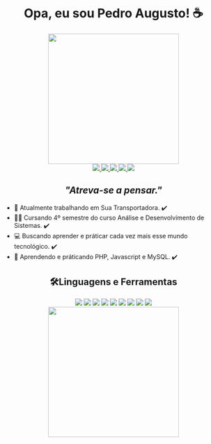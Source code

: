 
<h1 align="center">
    <strong>Opa, eu sou Pedro Augusto!</strong> ☕
</h1>
    <div align="center">
        <img src="https://media.giphy.com/media/M9gbBd9nbDrOTu1Mqx/giphy.gif" width="300"/>
    </div>

<div align="center">
    <a href="https://www.linkedin.com/in/pedro-augusto-1b1b91214/">
        <img src="https://img.shields.io/badge/LinkedIn-0077B5?style=for-the-badge&logo=linkedin&logoColor=white;">
    </a>
    <a href="https://www.instagram.com/pedroaugusto_b/">
        <img src="https://img.shields.io/badge/Instagram-E4405F?style=for-the-badge&logo=instagram&logoColor=white">
    </a>
    <a href="https://www.facebook.com/pedro.augusto.3979/">
        <img src="https://img.shields.io/badge/Facebook-1877F2?style=for-the-badge&logo=facebook&logoColor=white">
    </a>
    <a href="https://api.whatsapp.com/send?1=pt_BR&phone=5551997811335">
        <img src="https://img.shields.io/badge/WhatsApp-25D366?style=for-the-badge&logo=whatsapp&logoColor=white">
    </a>
    <a href="https://discord.gg/7BuSVsrpJR">
        <img src="https://img.shields.io/badge/Discord-7289DA?style=for-the-badge&logo=discord&logoColor=white">
    </a>

</div>

<div align="center">
    <h2><i>"Atreva-se a pensar."</i></h3>
</div>

<div align="left">
    <ul>
        <li>🚚 Atualmente trabalhando em Sua Transportadora. ✔️</li>
        <li>👨‍🎓 Cursando 4º semestre do curso Análise e Desenvolvimento de Sistemas. ✔️</li>
        <li>💻 Buscando aprender e práticar cada vez mais esse mundo tecnológico. ✔️</li>
        <li>📝 Aprendendo e práticando PHP, Javascript e MySQL. ✔️</li>
    </ul>
</div>

<div align="center">
    <h2>🛠️Linguagens e Ferramentas</h2>
</div>

<div align="center" dir="auto">
    <a>
        <img src="https://img.shields.io/badge/JavaScript-F7DF1E?style=for-the-badge&logo=javascript&logoColor=black">
    </a>
    <a>
        <img src="https://img.shields.io/badge/GitHub-100000?style=for-the-badge&logo=github&logoColor=white">
    </a>
    <a>
        <img style="max-width: 100%" src="https://img.shields.io/badge/Visual_Studio_Code-0078D4?style=for-the-badge&logo=visual%20studio%20code&logoColor=white">
    </a>
    <a>
        <img style="max-width: 100%" src="https://img.shields.io/badge/HTML-239120?style=for-the-badge&logo=html5&logoColor=white">
    </a>
    <a>
        <img style="max-width: 100%" src="https://img.shields.io/badge/CSS-239120?&style=for-the-badge&logo=css3&logoColor=white">
    </a>
    <a>
        <img style="max-width: 100%" src="https://img.shields.io/badge/HTML5-E34F26?style=for-the-badge&logo=html5&logoColor=white">
    </a>
    <a>
        <img style="max-width: 100%" src="https://img.shields.io/badge/CSS3-1572B6?style=for-the-badge&logo=css3&logoColor=white">
    </a>
    <a>
        <img style="max-width: 100%" src="https://img.shields.io/badge/Lua-2C2D72?style=for-the-badge&logo=lua&logoColor=white">
    </a>
    <a>
        <img style="max-width: 100%" src="https://img.shields.io/badge/jQuery-0769AD?style=for-the-badge&logo=jquery&logoColor=white">
    </a>
</div>

<div align="center">
    <img height="300" src="https://media4.giphy.com/media/WDJBtnl2cxgReYekEu/giphy.gif?cid=ecf05e47l2vnllaun761ta66eq93tcs89kus4t8zi4p9z70c&amp;rid=giphy.gif&amp;ct=g">
</div>

